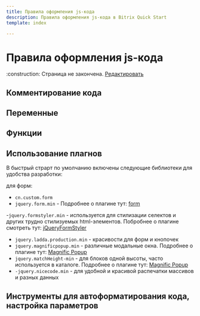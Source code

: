```yaml
---
title: Правила оформления js-кода
description: Правила оформления js-кода в Bitrix Quick Start
template: index  

---
```



# Правила оформления js-кода

<div class="tip">
    :construction: Страница не закончена. <a href="https://github.com/pafnuty/bqs-site/blob/dev/storage/pages/code/js.md" class="btn btn-small" target="_blank">Редактировать</a>
</div>

## Комментирование кода
## Переменные
## Функции
## Использование плагнов

В быстрый страрт по умолчанию включены следующие библиотеки для удобства разработки:

для форм:
- `cn.custom.form`
- `jquery.form.min` - Подробнее о плагине тут: [form](https://github.com/malsup/form#copyright-and-license)

-`jquery.formstyler.min` - используется для стилизации селектов и других трудно стилизуемых html-элементов. Побробнее о плагине смотреть тут: [jQueryFormStyler](https://github.com/Dimox/jQueryFormStyler) 

- `jquery.ladda.production.min` - красивости для форм и кнопочек
- `jquery.magnificpopup.min` - различные модальные окна. Подробнее о плагине тут: [Magnific Popup](http://dimsemenov.com/plugins/magnific-popup/#build=inline+image+ajax+iframe+gallery+retina+imagezoom+fastclick)
- `jquery.matchHeight-min` - для блоков одной высоты, часто используется в каталоге. Подробнее о плагине тут: [Magnific Popup](http://brm.io/jquery-match-height/)
- `-jquery.nicecode.min` - для удобной и красивой распечатки массивов и разных данных

## Инструменты для автоформатирования кода, настройка параметров
